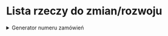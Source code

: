 # Lista rzeczy do zmian/rozwoju

<details>
    <summary>Generator numeru zamówień</summary>
    Celem uproszczenia zastosowałem UUID z skróceniem do 6 znaków, takie rozwiąznie nie jest do zaakceptowania produkcyjnie </br>
    Do zrobienia:
    <ul>
        <li>Zastosować generator który będzie generował w określonym schemacie</li>
        <li>Zabezpieczyć przed brakiem zapisu w przypadku powtórzenia się numeru zamówienia</li>
    </ul>
</details>
